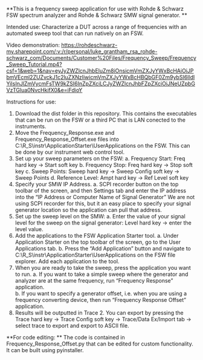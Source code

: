 **This is a frequency sweep application for use with Rohde & Schwarz FSW spectrum analyzer and Rohde & Schwarz SMW signal generator. **

Intended use: Characterize a DUT across a range of frequencies with an automated sweep tool that can run natively on an FSW.

Video demonstration: https://rohdeschwarz-my.sharepoint.com/:v:/r/personal/luke_grantham_rsa_rohde-schwarz_com/Documents/Customer%20Files/Frequency_Sweep/Frequency_Sweep_Tutorial.mp4?csf=1&web=1&nav=eyJyZWZlcnJhbEluZm8iOnsicmVmZXJyYWxBcHAiOiJPbmVEcml2ZUZvckJ1c2luZXNzIiwicmVmZXJyYWxBcHBQbGF0Zm9ybSI6IldlYiIsInJlZmVycmFsTW9kZSI6InZpZXciLCJyZWZlcnJhbFZpZXciOiJNeUZpbGVzTGlua0NvcHkifX0&e=iFdioY


Instructions for use:
1.  Download the dist folder in this repository. This contains the executables that can be run on the FSW or a third PC that is LAN conected to the instruments. 
2.	Move the Frequency_Response.exe and Frequency_Response_Offset.exe files into C:\R_S\instr\ApplicationStarter\UserApplications on the FSW. This can be done by our instrument web control tool. 
3.	Set up your sweep parameters on the FSW:
  a.	Frequency Start: Freq hard key -> Start soft key 
  b.	Frequency Stop: Freq hard key -> Stop soft key
  c.	Sweep Points: Sweep hard key -> Sweep Config soft key -> Sweep Points
  d.	Reference Level: Ampt hard key -> Ref Level soft key
4.	Specify your SMW IP Address.
  a.	SCPI recorder button on the top toolbar of the screen, and then Settings tab and enter the IP address into the “IP Address or Computer Name of Signal Generator” 
      We are not using SCPI recorder for this, but it an easy place to specify your signal generator location so the application can pull that address.
5.	Set up the sweep level on the SMW:
  a.	Enter the value of your signal level for the sweep on the signal generator: Level hard key -> enter the level value.
6.	Add the applications to the FSW Application Starter tool.
  a.	Under Application Starter on the top toolbar of the screen, go to the User Applications tab. 
  b.	Press the “Add Application” button and navigate to C:\R_S\instr\ApplicationStarter\UserApplications on the FSW file explorer. Add each application to the tool. 
7.	When you are ready to take the sweep, press the application you want to run. 
  a.	If you want to take a simple sweep where the generator and analyzer are at the same frequency, run “Frequency Response” application.   
  b.	If you want to specify a generator offset, i.e. when you are using a frequency converting device, then run “Frequency Response Offset” application. 
8.	Results will be outputted in Trace 2. You can export by pressing the Trace hard key -> Trace Config soft key -> Trace/Data Ex/Import tab -> select trace to export and export to ASCII file. 
    


**For code editing: **
The code is contained in Frequency_Response_Offset.py that can be edited for custom functionality. It can be built using pyinstaller.
